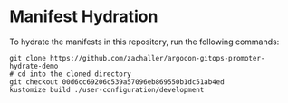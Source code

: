 # Manifest Hydration

To hydrate the manifests in this repository, run the following commands:

```shell
git clone https://github.com/zachaller/argocon-gitops-promoter-hydrate-demo
# cd into the cloned directory
git checkout 00d6cc69206c539a57096eb869550b1dc51ab4ed
kustomize build ./user-configuration/development
```
